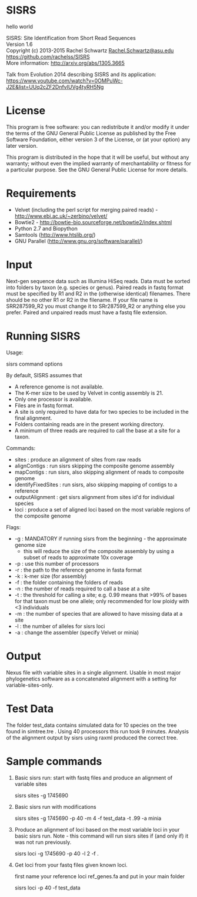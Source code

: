 SISRS
=====
hello world

SISRS: Site Identification from Short Read Sequences  
Version 1.6  
Copyright (c) 2013-2015 Rachel Schwartz <Rachel.Schwartz@asu.edu>  
https://github.com/rachelss/SISRS  
More information: http://arxiv.org/abs/1305.3665  

Talk from Evolution 2014 describing SISRS and its application:  
https://www.youtube.com/watch?v=0OMPuWc-J2E&list=UUq2cZF2DnfvIUVg4tyRH5Ng

License
=======

This program is free software: you can redistribute it and/or modify it under the terms of the GNU General Public License as published by the Free Software Foundation, either version 3 of the License, or (at your option) any later version.

This program is distributed in the hope that it will be useful, but without any warranty; without even the implied warranty of merchantability or fitness for a particular purpose. See the GNU General Public License for more details.

Requirements
============

* Velvet (including the perl script for merging paired reads) - http://www.ebi.ac.uk/~zerbino/velvet/
* Bowtie2 - http://bowtie-bio.sourceforge.net/bowtie2/index.shtml
* Python 2.7 and Biopython
* Samtools (http://www.htslib.org/)
* GNU Parallel (http://www.gnu.org/software/parallel/)

Input
=====

Next-gen sequence data such as Illumina HiSeq reads.
Data must be sorted into folders by taxon (e.g. species or genus).
Paired reads in fastq format must be specified by R1 and R2 in the (otherwise identical) filenames.
There should be no other R1 or R2 in the filename. If your file name is SRR287599_R2 you must change it to SRr287599_R2 or anything else you prefer.
Paired and unpaired reads must have a fastq file extension.

Running SISRS
=============

Usage:

 sisrs command options

By default, SISRS assumes that

 * A reference genome is not available.
 * The K-mer size to be used by Velvet in contig assembly is 21.
 * Only one processor is available.
 * Files are in fastq format.
 * A site is only required to have data for two species to be included
   in the final alignment.
 * Folders containing reads are in the present working directory.
 * A minimum of three reads are required to call the base at a site
   for a taxon.

Commands:

 * sites : produce an alignment of sites from raw reads
 * alignContigs : run sisrs skipping the composite genome assembly
 * mapContigs : run sisrs, also skipping alignment of reads to composite genome
 * identifyFixedSites : run sisrs, also skipping mapping of contigs to a reference
 * outputAlignment : get sisrs alignment from sites id'd for individual species
 * loci : produce a set of aligned loci based on the most variable regions of
        the composite genome
 
Flags:
    
 * -g : MANDATORY if running sisrs from the beginning - the approximate genome size
      - this will reduce the size of the composite assembly by using a subset
      of reads to approximate 10x coverage
 * -p : use this number of processors
 * -r : the path to the reference genome in fasta format
 * -k : k-mer size (for assembly)
 * -f : the folder containing the folders of reads
 * -n : the number of reads required to call a base at a site
 * -t : the threshold for calling a site; e.g. 0.99 means that >99% of
      bases for that taxon must be one allele; only recommended for
      low ploidy with <3 individuals
 * -m : the number of species that are allowed to have missing data at
      a site
 * -l : the number of alleles for sisrs loci
 * -a : change the assembler (specify Velvet or minia)

Output
======

Nexus file with variable sites in a single alignment. Usable in most major phylogenetics software as a concatenated alignment with a setting for variable-sites-only.

Test Data
=========

The folder test_data contains simulated data for 10 species on the tree found in simtree.tre . Using 40 processors this run took 9 minutes. Analysis of the alignment output by sisrs using raxml produced the correct tree.

Sample commands
==============

1. Basic sisrs run: start with fastq files and produce an alignment of variable sites 

   sisrs sites -g 1745690

2. Basic sisrs run with modifications

   sisrs sites -g 1745690 -p 40 -m 4 -f test_data -t .99 -a minia
 
2. Produce an alignment of loci based on the most variable loci in your basic sisrs run. Note - this command will run sisrs sites if (and only if) it was not run previously.

   sisrs loci -g 1745690 -p 40 -l 2 -f .
   
3. Get loci from your fastq files given known loci.

   first name your reference loci ref_genes.fa and put in your main folder
   
   sisrs loci -p 40 -f test_data
